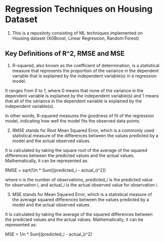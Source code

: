# Regression Techniques on Housing Dataset

1. This is a repositoty consisting of ML techniques implemented on Housing dataset (XGBoost, Linear Regression, Random Forest)
 
## Key Definitions of R^2, RMSE and MSE 

1. R-squared, also known as the coefficient of determination, is a statistical measure that represents the proportion of the variance in the dependent variable that is explained by the independent variable(s) in a regression model.

It ranges from 0 to 1, where 0 means that none of the variance in the dependent variable is explained by the independent variable(s) and 1 means that all of the variance in the dependent variable is explained by the independent variable(s).

In other words, R-squared measures the goodness of fit of the regression model, indicating how well the model fits the observed data points. 

2. RMSE stands for Root Mean Squared Error, which is a commonly used statistical measure of the differences between the values predicted by a model and the actual observed values.

It is calculated by taking the square root of the average of the squared differences between the predicted values and the actual values. Mathematically, it can be represented as:

RMSE = sqrt(1/n * Sum[(predicted_i - actual_i)^2])

where n is the number of observations, predicted_i is the predicted value for observation i, and actual_i is the actual observed value for observation i.

3. MSE stands for Mean Squared Error, which is a statistical measure of the average squared differences between the values predicted by a model and the actual observed values.

It is calculated by taking the average of the squared differences between the predicted values and the actual values. Mathematically, it can be represented as:

MSE = 1/n * Sum[(predicted_i - actual_i)^2]
